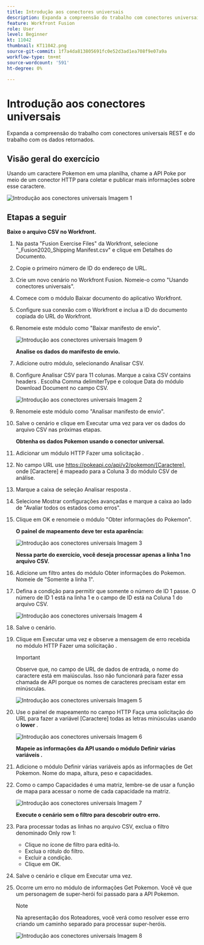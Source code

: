 ```yaml
---
title: Introdução aos conectores universais
description: Expanda a compreensão do trabalho com conectores universais REST e do trabalho com os dados retornados.
feature: Workfront Fusion
role: User
level: Beginner
kt: 11042
thumbnail: KT11042.png
source-git-commit: 1f7a4da813805691fc0e52d3ad1ea708f9e07a9a
workflow-type: tm+mt
source-wordcount: '591'
ht-degree: 0%

---
```



# Introdução aos conectores universais

Expanda a compreensão do trabalho com conectores universais REST e do trabalho com os dados retornados.

## Visão geral do exercício

Usando um caractere Pokemon em uma planilha, chame a API Poke por meio de um conector HTTP para coletar e publicar mais informações sobre esse caractere.

![Introdução aos conectores universais Imagem 1](../12-exercises/assets/introduction-to-universal-connectors-walkthrough-1.png)

## Etapas a seguir

**Baixe o arquivo CSV no Workfront.**

1. Na pasta &quot;Fusion Exercise Files&quot; da Workfront, selecione &quot;_Fusion2020_Shipping Manifest.csv&quot; e clique em Detalhes do Documento.
1. Copie o primeiro número de ID do endereço de URL.
1. Crie um novo cenário no Workfront Fusion. Nomeie-o como &quot;Usando conectores universais&quot;.
1. Comece com o módulo Baixar documento do aplicativo Workfront.
1. Configure sua conexão com o Workfront e inclua a ID do documento copiada do URL do Workfront.
1. Renomeie este módulo como &quot;Baixar manifesto de envio&quot;.

   ![Introdução aos conectores universais Imagem 9](../12-exercises/assets/introduction-to-universal-connectors-walkthrough-9.png)

   **Analise os dados do manifesto de envio.**

1. Adicione outro módulo, selecionando Analisar CSV.
1. Configure Analisar CSV para 11 colunas. Marque a caixa CSV contains headers . Escolha Comma delimiterType e coloque Data do módulo Download Document no campo CSV.

   ![Introdução aos conectores universais Imagem 2](../12-exercises/assets/introduction-to-universal-connectors-walkthrough-2.png)

1. Renomeie este módulo como &quot;Analisar manifesto de envio&quot;.
1. Salve o cenário e clique em Executar uma vez para ver os dados do arquivo CSV nas próximas etapas.

   **Obtenha os dados Pokemon usando o conector universal.**

1. Adicionar um módulo HTTP Fazer uma solicitação .
1. No campo URL use https://pokeapi.co/api/v2/pokemon/[Caractere], onde [Caractere] é mapeado para a Coluna 3 do módulo CSV de análise.
1. Marque a caixa de seleção Analisar resposta .
1. Selecione Mostrar configurações avançadas e marque a caixa ao lado de &quot;Avaliar todos os estados como erros&quot;.
1. Clique em OK e renomeie o módulo &quot;Obter informações do Pokemon&quot;.

   **O painel de mapeamento deve ter esta aparência:**

   ![Introdução aos conectores universais Imagem 3](../12-exercises/assets/introduction-to-universal-connectors-walkthrough-3.png)

   **Nessa parte do exercício, você deseja processar apenas a linha 1 no arquivo CSV.**

1. Adicione um filtro antes do módulo Obter informações do Pokemon. Nomeie de &quot;Somente a linha 1&quot;.
1. Defina a condição para permitir que somente o número de ID 1 passe. O número de ID 1 está na linha 1 e o campo de ID está na Coluna 1 do arquivo CSV.

   ![Introdução aos conectores universais Imagem 4](../12-exercises/assets/introduction-to-universal-connectors-walkthrough-4.png)

1. Salve o cenário.
1. Clique em Executar uma vez e observe a mensagem de erro recebida no módulo HTTP Fazer uma solicitação .

   >[!IMPORTANT]
   >
   >Observe que, no campo de URL de dados de entrada, o nome do caractere está em maiúsculas. Isso não funcionará para fazer essa chamada de API porque os nomes de caracteres precisam estar em minúsculas.

   ![Introdução aos conectores universais Imagem 5](../12-exercises/assets/introduction-to-universal-connectors-walkthrough-5.png)

1. Use o painel de mapeamento no campo HTTP Faça uma solicitação do URL para fazer a variável [Caractere] todas as letras minúsculas usando o **lower** .

   ![Introdução aos conectores universais Imagem 6](../12-exercises/assets/introduction-to-universal-connectors-walkthrough-6.png)

   **Mapeie as informações da API usando o módulo Definir várias variáveis .**

1. Adicione o módulo Definir várias variáveis após as informações de Get Pokemon. Nome do mapa, altura, peso e capacidades.
1. Como o campo Capacidades é uma matriz, lembre-se de usar a função de mapa para acessar o nome de cada capacidade na matriz.

   ![Introdução aos conectores universais Imagem 7](../12-exercises/assets/introduction-to-universal-connectors-walkthrough-7.png)

   **Execute o cenário sem o filtro para descobrir outro erro.**

1. Para processar todas as linhas no arquivo CSV, exclua o filtro denominado Only row 1:

   + Clique no ícone de filtro para editá-lo.
   + Exclua o rótulo do filtro.
   + Excluir a condição.
   + Clique em OK.

1. Salve o cenário e clique em Executar uma vez.
1. Ocorre um erro no módulo de informações Get Pokemon. Você vê que um personagem de super-herói foi passado para a API Pokemon.

   >[!NOTE]
   >
   >Na apresentação dos Roteadores, você verá como resolver esse erro criando um caminho separado para processar super-heróis.

   ![Introdução aos conectores universais Imagem 8](../12-exercises/assets/introduction-to-universal-connectors-walkthrough-8.png)